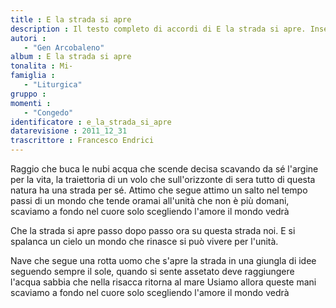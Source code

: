 ```yaml
--- 
title : E la strada si apre
description : Il testo completo di accordi di E la strada si apre. Inseriscila nel tuo canzoniere!
autori : 
   - "Gen Arcobaleno"
album : E la strada si apre
tonalita : Mi-
famiglia : 
   - "Liturgica"
gruppo : 
momenti : 
   - "Congedo"
identificatore : e_la_strada_si_apre
datarevisione : 2011_12_31
trascrittore : Francesco Endrici
--- 
```




Raggio che buca le nubi 
acqua che scende decisa scavando da sé
l'argine per la vita, 
la traiettoria di un volo che 
sull'orizzonte di sera
tutto di questa natura ha una strada per sé. 
Attimo che segue attimo un salto nel tempo   
passi di un mondo che tende oramai all'unità
che non è più domani, 
scaviamo a fondo nel cuore
solo scegliendo l'amore il mondo vedrà


Che la strada si apre
passo dopo passo
ora  su questa strada noi. 
E si spalanca un cielo
un mondo che rinasce
si può vivere  per l'unità. 


Nave che segue una rotta 
uomo che s'apre la strada in una giungla di idee
seguendo sempre il sole, 
quando si sente assetato 
deve raggiungere l'acqua 
sabbia che nella risacca ritorna al mare 
Usiamo allora queste mani 
scaviamo a fondo nel cuore
solo scegliendo l'amore il mondo vedrà


